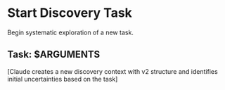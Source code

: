 # Start Discovery Task

Begin systematic exploration of a new task.

## Task: $ARGUMENTS

[Claude creates a new discovery context with v2 structure and identifies initial uncertainties based on the task]